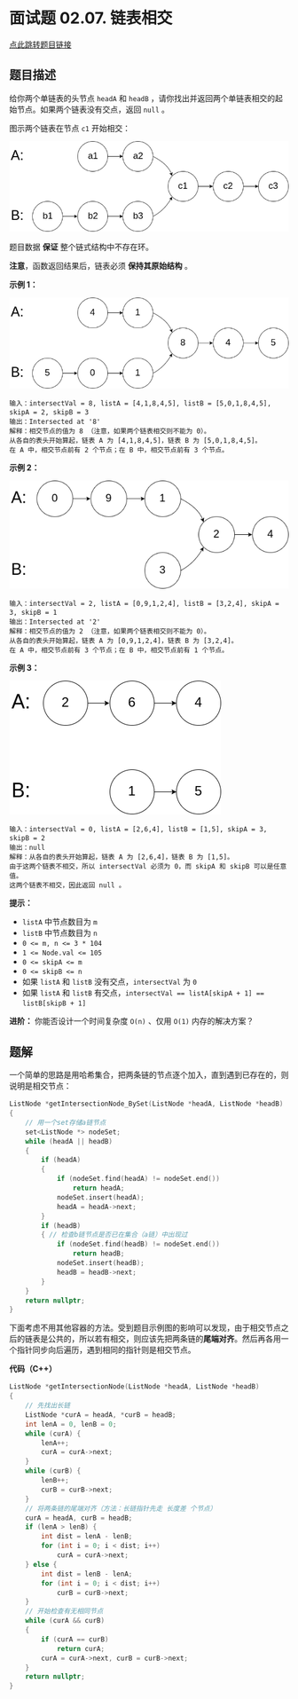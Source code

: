 # 面试题 02.07. 链表相交

[点此跳转题目链接](https://leetcode.cn/problems/intersection-of-two-linked-lists-lcci/)

## 题目描述

给你两个单链表的头节点 `headA` 和 `headB` ，请你找出并返回两个单链表相交的起始节点。如果两个链表没有交点，返回 `null` 。

图示两个链表在节点 `c1` 开始相交：

[![img](./160_statement.png)](https://assets.leetcode-cn.com/aliyun-lc-upload/uploads/2018/12/14/160_statement.png)

题目数据 **保证** 整个链式结构中不存在环。

**注意**，函数返回结果后，链表必须 **保持其原始结构** 。

 

**示例 1：**

[![img](./160_example_1.png)](https://assets.leetcode.com/uploads/2018/12/13/160_example_1.png)

```
输入：intersectVal = 8, listA = [4,1,8,4,5], listB = [5,0,1,8,4,5], skipA = 2, skipB = 3
输出：Intersected at '8'
解释：相交节点的值为 8 （注意，如果两个链表相交则不能为 0）。
从各自的表头开始算起，链表 A 为 [4,1,8,4,5]，链表 B 为 [5,0,1,8,4,5]。
在 A 中，相交节点前有 2 个节点；在 B 中，相交节点前有 3 个节点。
```

**示例 2：**

[![img](./160_example_2.png)](https://assets.leetcode.com/uploads/2018/12/13/160_example_2.png)

```
输入：intersectVal = 2, listA = [0,9,1,2,4], listB = [3,2,4], skipA = 3, skipB = 1
输出：Intersected at '2'
解释：相交节点的值为 2 （注意，如果两个链表相交则不能为 0）。
从各自的表头开始算起，链表 A 为 [0,9,1,2,4]，链表 B 为 [3,2,4]。
在 A 中，相交节点前有 3 个节点；在 B 中，相交节点前有 1 个节点。
```

**示例 3：**

[![img](./160_example_3.png)](https://assets.leetcode.com/uploads/2018/12/13/160_example_3.png)

```
输入：intersectVal = 0, listA = [2,6,4], listB = [1,5], skipA = 3, skipB = 2
输出：null
解释：从各自的表头开始算起，链表 A 为 [2,6,4]，链表 B 为 [1,5]。
由于这两个链表不相交，所以 intersectVal 必须为 0，而 skipA 和 skipB 可以是任意值。
这两个链表不相交，因此返回 null 。
```

 

**提示：**

- `listA` 中节点数目为 `m`
- `listB` 中节点数目为 `n`
- `0 <= m, n <= 3 * 104`
- `1 <= Node.val <= 105`
- `0 <= skipA <= m`
- `0 <= skipB <= n`
- 如果 `listA` 和 `listB` 没有交点，`intersectVal` 为 `0`
- 如果 `listA` 和 `listB` 有交点，`intersectVal == listA[skipA + 1] == listB[skipB + 1]`

 

**进阶：**  你能否设计一个时间复杂度 `O(n)` 、仅用 `O(1)` 内存的解决方案？



## 题解

一个简单的思路是用哈希集合，把两条链的节点逐个加入，直到遇到已存在的，则说明是相交节点：
```cpp
ListNode *getIntersectionNode_BySet(ListNode *headA, ListNode *headB)
{
    // 用一个set存储a链节点
    set<ListNode *> nodeSet;
    while (headA || headB)
    {
        if (headA)
        {
            if (nodeSet.find(headA) != nodeSet.end())
                return headA;
            nodeSet.insert(headA);
            headA = headA->next;
        }
        if (headB)
        { // 检查b链节点是否已在集合（a链）中出现过
            if (nodeSet.find(headB) != nodeSet.end())
                return headB;
            nodeSet.insert(headB);
            headB = headB->next;
        }
    }
    return nullptr;
}
```

下面考虑不用其他容器的方法。受到题目示例图的影响可以发现，由于相交节点之后的链表是公共的，所以若有相交，则应该先把两条链的**尾端对齐**。然后再各用一个指针同步向后遍历，遇到相同的指针则是相交节点。

**代码（C++）**

```cpp
ListNode *getIntersectionNode(ListNode *headA, ListNode *headB)
{
    // 先找出长链
    ListNode *curA = headA, *curB = headB;
    int lenA = 0, lenB = 0;
    while (curA) {
        lenA++;
        curA = curA->next;
    }
    while (curB) {
        lenB++;
        curB = curB->next;
    }
    // 将两条链的尾端对齐（方法：长链指针先走 长度差 个节点）
    curA = headA, curB = headB;
    if (lenA > lenB) {
        int dist = lenA - lenB;
        for (int i = 0; i < dist; i++)
            curA = curA->next;
    } else {
        int dist = lenB - lenA;
        for (int i = 0; i < dist; i++)
            curB = curB->next;
    }
    // 开始检查有无相同节点
    while (curA && curB)
    {
        if (curA == curB)
            return curA;
        curA = curA->next, curB = curB->next;
    }
    return nullptr;
}
```


